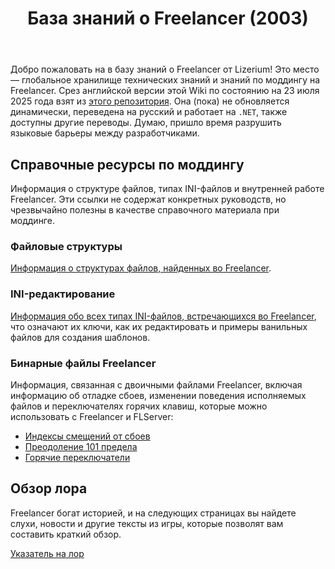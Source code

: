 ﻿---
title: База знаний о Freelancer (2003)
description: Коллекция всех знаний, накопленных в игре Freelancer
sidebar_position: 1
slug: /
---

Добро пожаловать на в базу знаний о Freelancer от Lizerium! Это место — глобальное хранилище технических знаний и знаний по моддингу на Freelancer. Срез английской версии этой Wiki по состоянию на 23 июля 2025 года взят из [этого репозитория](https://github.com/TheStarport/KnowledgeBase). Она (пока) не обновляется динамически, переведена на русский и работает на `.NET`, также доступны другие переводы. Думаю, пришло время разрушить языковые барьеры между разработчиками.

## Справочные ресурсы по моддингу

Информация о структуре файлов, типах INI-файлов и внутренней работе Freelancer. Эти ссылки не содержат конкретных руководств, но чрезвычайно полезны в качестве справочного материала при моддинге.

### Файловые структуры

[Информация о структурах файлов, найденных во Freelancer](./file-structures/index.md).

### INI-редактирование

[Информация обо всех типах INI-файлов, встречающихся во Freelancer](./ini-editing/index.md), что означают их ключи, как их редактировать и примеры ванильных файлов для создания шаблонов.

### Бинарные файлы Freelancer

Информация, связанная с двоичными файлами Freelancer, включая информацию об отладке сбоев, изменении поведения исполняемых файлов и переключателях горячих клавиш, которые можно использовать с Freelancer и FLServer:

* [Индексы смещений от сбоев](./fl-binaries/crash-offsets.mdx)
* [Преодоление 101 предела](./fl-binaries/limit-breaking/index.md)
* [Горячие переключатели](./fl-binaries/shortcut-switches.md)

## Обзор лора
Freelancer богат историей, и на следующих страницах вы найдете слухи, новости и другие тексты из игры, которые позволят вам составить краткий обзор.

[Указатель на лор](./lore/index.md)
